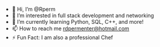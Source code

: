 - 👋 Hi, I’m @Rperm
- 👀 I’m interested in full stack development and networking
- 🌱 I’m currently learning Python, SQL, C++, and more!
- 📫 How to reach me rdpermenter@hotmail.com
- ⚡ Fun Fact: I am also a professional Chef  

<!---
Rperm/Rperm is a ✨ special ✨ repository because its `README.md` (this file) appears on your GitHub profile.
You can click the Preview link to take a look at your changes.
--->
